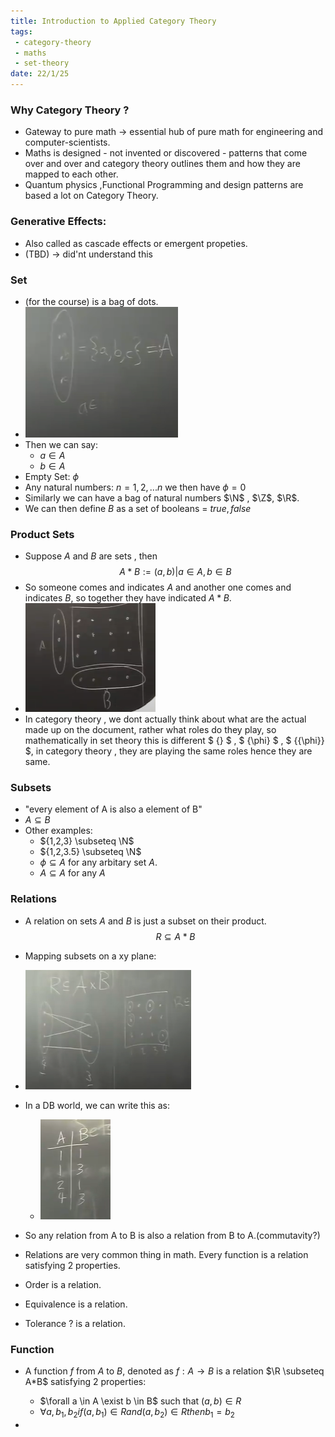 ```yaml
---
title: Introduction to Applied Category Theory
tags:
 - category-theory
 - maths 
 - set-theory
date: 22/1/25
---
```


### Why Category Theory ?
- Gateway to pure math -> essential hub of pure math for engineering and computer-scientists.
- Maths is designed - not invented or discovered - patterns that come over and over and category theory outlines them and how they are mapped to each other.
- Quantum physics ,Functional Programming and design patterns are based a lot on Category Theory.

### Generative Effects:
- Also called as cascade effects or emergent propeties.
- (TBD) -> did'nt understand this

### Set 
- (for the course) is a bag of dots.
- ![alt text](image.png)
- Then we can say:
    - $a \in A$
    - $b \in A$
- Empty Set:
    $\phi$
- Any natural numbers:
 $n = {1,2,...n}$
 we then have 
 $\phi = 0$
- Similarly we can have a bag of natural numbers $\N$ , $\Z$, $\R$.
- We can then define $B$ as a set of booleans = ${true,false}$

### Product Sets
- Suppose $A$ and $B$ are sets , then 
$$A * B := {(a,b) | a \in A, b \in B}$$
- So someone comes and indicates $A$ and another one comes and indicates $B$, so together they have indicated $A*B$.
- ![alt text](image-1.png)
- In category theory , we dont actually think about what are the actual made up on the document, rather what roles do they play, so mathematically in set theory this is different
$ {} $ , $ {\phi} $ , $ {{\phi}} $, in category theory , they are playing the same roles hence they are same.

### Subsets 

- "every element of A is also a element of B"
- $A \subseteq B$
- Other examples:
    - ${1,2,3} \subseteq \N$
    - ${1,2,3.5} \subseteq \N$
    - ${\phi} \subseteq A$ for any arbitary set $A$. 
    - $A \subseteq A$ for any $A$

### Relations

- A relation on sets $A$ and $B$ is just a subset on their product.
$$ R \subseteq A * B$$

- Mapping subsets on a xy plane:
- ![alt text](image-2.png)

- In a DB world, we can write this as:
    - ![alt text](image-3.png)

- So any relation from A to B is also a relation from B to A.(commutavity?)
- Relations are very common thing in math. Every function is a relation satisfying 2 properties.
- Order is a relation.
- Equivalence is a relation.
- Tolerance ? is a relation.

### Function

- A function $f$ from $A$ to $B$, denoted as $f : A \rightarrow B$ is a relation $\R \subseteq A*B$ satisfying 2 properties:
    - $\forall a \in A \exist b \in B$ such that $(a,b) \in R$
    - $\forall a , b_1 , b_2 if (a,b_1) \in R and (a,b_2) \in R  then b_1 = b_2$

- 